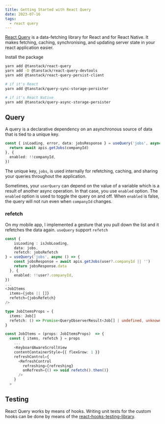 ```yaml
---
title: Getting Started with React Query
date: 2023-07-16
tags:
  - react query
---
```


[React Query](https://tanstack.com/query/v3/docs/react/overview) is a data-fetching library for React and for React Native. It makes fetching, caching, synchronising, and updating server state in your react application easier. 

Install the package

```bash
yarn add @tanstack/react-query 
yarn add -D @tanstack/react-query-devtools 
yarn add @tanstack/react-query-persist-client 

# if it's React
yarn add @tanstack/query-sync-storage-persister 

# if it's React Native
yarn add @tanstack/query-async-storage-persister
```

## Query

A query is a declarative dependency on an asynchronous source of data that is tied to a unique key. 

```typescript
const { isLoading, error, data: jobsResponse } = useQuery('jobs', async () => {
  return await apis.getJobs(companyId)
}, {
  enabled: !!companyId,
})
```

The unique key, `jobs`, is used internally for refetching, caching, and sharing your queries throughout the application. 

Sometimes, your `userQuery` can depend on the value of a variable which is a result of another async operation. In that case, you use `enabled` option. The `enabled` option is used to toggle the query on and off. When `enabled` is false, the query will not run even when `companyId` changes. 

### refetch

On my mobile app, I implemented a gesture that you pull down the list and it refetches the data again. `useQuery` support `refetch`

```typescript
const { 
	isLoading : isJobLoading, 
	data: jobs, 
	refetch: jobsRefetch 
} = useQuery('jobs', async () => {
    const jobsResponse = await apis.getJobs(user?.companyId || '')
    return jobsResponse.data
  }, {
    enabled: !!user?.companyId,
})
...
<JobItems
  items={jobs || []}
  refetch={jobsRefetch}
/>

```

```typescript
type JobItemsProps = {
  items: Job[]
  refetch: () => Promise<QueryObserverResult<Job[] | undefined, unknown>>
}

const JobItems = (props: JobItemsProps)  => {
  const { items, refetch } = props
	...
	<KeyboardAwareScrollView
    contentContainerStyle={{ flexGrow: 1 }}
    refreshControl={
      <RefreshControl
        refreshing={refreshing}
        onRefresh={() => void refetch().then()}
      />
    }
  >
```

## Testing

React Query works by means of hooks. Writing unit tests for the custom hooks can be done by means of the [react-hooks-testing-library](https://react-hooks-testing-library.com/). 

